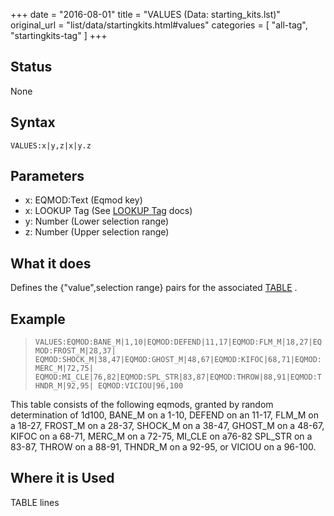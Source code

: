 +++
date = "2016-08-01"
title = "VALUES (Data: starting_kits.lst)"
original_url = "list/data/startingkits.html#values"
categories = [ "all-tag", "startingkits-tag" ]
+++

## Status

None

## Syntax

`VALUES:x|y,z|x|y.z`

## Parameters

-   x: EQMOD:Text (Eqmod key)
-   x: LOOKUP Tag (See [LOOKUP
    Tag](/list/data/startingkits/lookup.html) docs)
-   y: Number (Lower selection range)
-   z: Number (Upper selection range)



What it does
------------

Defines the {"value",selection range} pairs for the associated
[TABLE](/list/data/startingkits/table.html) .

Example
-------

> `VALUES:EQMOD:BANE_M|1,10|EQMOD:DEFEND|11,17|EQMOD:FLM_M|18,27|EQMOD:FROST_M|28,37| EQMOD:SHOCK_M|38,47|EQMOD:GHOST_M|48,67|EQMOD:KIFOC|68,71|EQMOD:MERC_M|72,75| EQMOD:MI_CLE|76,82|EQMOD:SPL_STR|83,87|EQMOD:THROW|88,91|EQMOD:THNDR_M|92,95| EQMOD:VICIOU|96,100`

This table consists of the following eqmods, granted by random
determination of 1d100, <span class="lstobj">BANE\_M</span> on a 1-10,
<span class="lstobj">DEFEND</span> on an 11-17, <span
class="lstobj">FLM\_M</span> on a 18-27, <span
class="lstobj">FROST\_M</span> on a 28-37, <span
class="lstobj">SHOCK\_M</span> on a 38-47, <span
class="lstobj">GHOST\_M</span> on a 48-67, <span
class="lstobj">KIFOC</span> on a 68-71, <span
class="lstobj">MERC\_M</span> on a 72-75, <span
class="lstobj">MI\_CLE</span> on a76-82 <span
class="lstobj">SPL\_STR</span> on a 83-87, <span
class="lstobj">THROW</span> on a 88-91, <span
class="lstobj">THNDR\_M</span> on a 92-95, or <span
class="lstobj">VICIOU</span> on a 96-100.

Where it is Used
----------------

TABLE lines


